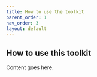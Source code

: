 ```yaml
---
title: How to use the toolkit
parent_order: 1
nav_order: 3
layout: default
---
```


## How to use this toolkit

Content goes here.
